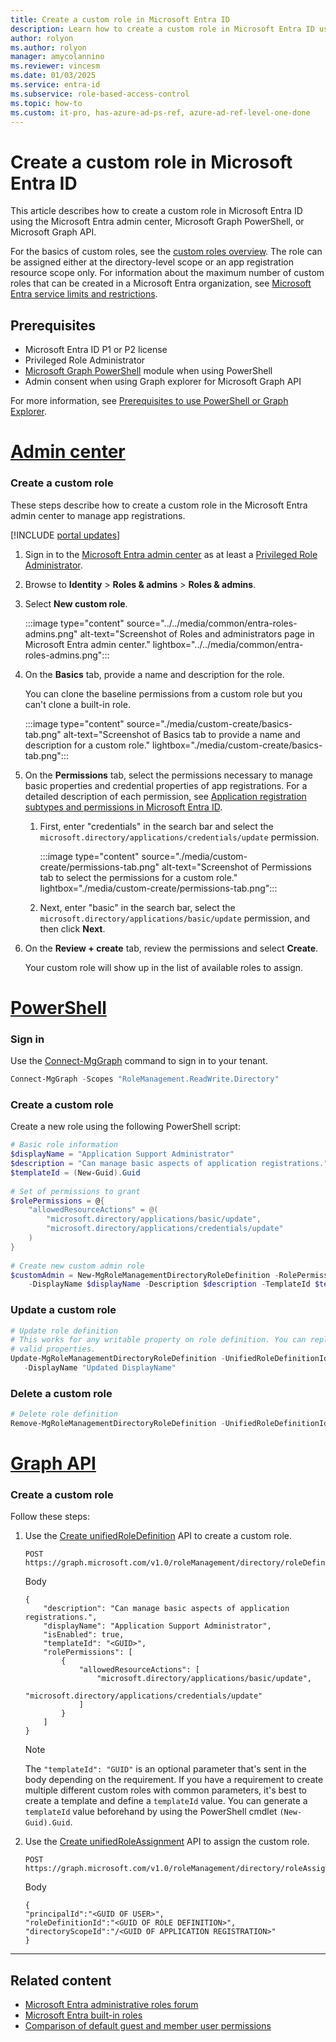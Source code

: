 ```yaml
---
title: Create a custom role in Microsoft Entra ID
description: Learn how to create a custom role in Microsoft Entra ID using the Microsoft Entra admin center, Microsoft Graph PowerShell, or Microsoft Graph API
author: rolyon
ms.author: rolyon
manager: amycolannino
ms.reviewer: vincesm
ms.date: 01/03/2025
ms.service: entra-id
ms.subservice: role-based-access-control
ms.topic: how-to
ms.custom: it-pro, has-azure-ad-ps-ref, azure-ad-ref-level-one-done
---
```


# Create a custom role in Microsoft Entra ID

This article describes how to create a custom role in Microsoft Entra ID using the Microsoft Entra admin center, Microsoft Graph PowerShell, or Microsoft Graph API.

For the basics of custom roles, see the [custom roles overview](custom-overview.md). The role can be assigned either at the directory-level scope or an app registration resource scope only. For information about the maximum number of custom roles that can be created in a Microsoft Entra organization, see [Microsoft Entra service limits and restrictions](~/identity/users/directory-service-limits-restrictions.md).

## Prerequisites

- Microsoft Entra ID P1 or P2 license
- Privileged Role Administrator
- [Microsoft Graph PowerShell](/powershell/microsoftgraph/installation) module when using PowerShell
- Admin consent when using Graph explorer for Microsoft Graph API

For more information, see [Prerequisites to use PowerShell or Graph Explorer](prerequisites.md).

# [Admin center](#tab/admin-center)

### Create a custom role

These steps describe how to create a custom role in the Microsoft Entra admin center to manage app registrations.

[!INCLUDE [portal updates](~/includes/portal-update.md)]

1. Sign in to the [Microsoft Entra admin center](https://entra.microsoft.com) as at least a [Privileged Role Administrator](permissions-reference.md#privileged-role-administrator).

1. Browse to **Identity** > **Roles & admins** > **Roles & admins**.

1. Select **New custom role**.

    :::image type="content" source="../../media/common/entra-roles-admins.png" alt-text="Screenshot of Roles and administrators page in Microsoft Entra admin center." lightbox="../../media/common/entra-roles-admins.png":::

1. On the **Basics** tab, provide a name and description for the role.

    You can clone the baseline permissions from a custom role but you can't clone a built-in role.

	:::image type="content" source="./media/custom-create/basics-tab.png" alt-text="Screenshot of Basics tab to provide a name and description for a custom role." lightbox="./media/custom-create/basics-tab.png":::

1. On the **Permissions** tab, select the permissions necessary to manage basic properties and credential properties of app registrations. For a detailed description of each permission, see [Application registration subtypes and permissions in Microsoft Entra ID](custom-available-permissions.md).

    1. First, enter "credentials" in the search bar and select the `microsoft.directory/applications/credentials/update` permission.

	    :::image type="content" source="./media/custom-create/permissions-tab.png" alt-text="Screenshot of Permissions tab to select the permissions for a custom role." lightbox="./media/custom-create/permissions-tab.png":::

    1. Next, enter "basic" in the search bar, select the `microsoft.directory/applications/basic/update` permission, and then click **Next**.

1. On the **Review + create** tab, review the permissions and select **Create**.

    Your custom role will show up in the list of available roles to assign.

# [PowerShell](#tab/ms-powershell)

### Sign in

Use the [Connect-MgGraph](/powershell/module/microsoft.graph.authentication/connect-mggraph) command to sign in to your tenant.

``` PowerShell
Connect-MgGraph -Scopes "RoleManagement.ReadWrite.Directory"
```

### Create a custom role

Create a new role using the following PowerShell script:

``` PowerShell
# Basic role information
$displayName = "Application Support Administrator"
$description = "Can manage basic aspects of application registrations."
$templateId = (New-Guid).Guid
      
# Set of permissions to grant
$rolePermissions = @{
    "allowedResourceActions" = @(
        "microsoft.directory/applications/basic/update",
        "microsoft.directory/applications/credentials/update"
    )
}
      
# Create new custom admin role
$customAdmin = New-MgRoleManagementDirectoryRoleDefinition -RolePermissions $rolePermissions `
    -DisplayName $displayName -Description $description -TemplateId $templateId -IsEnabled:$true
```

### Update a custom role

```powershell
# Update role definition
# This works for any writable property on role definition. You can replace display name with other
# valid properties.
Update-MgRoleManagementDirectoryRoleDefinition -UnifiedRoleDefinitionId c4e39bd9-1100-46d3-8c65-fb160da0071f `
   -DisplayName "Updated DisplayName"
```

### Delete a custom role

```powershell
# Delete role definition
Remove-MgRoleManagementDirectoryRoleDefinition -UnifiedRoleDefinitionId c4e39bd9-1100-46d3-8c65-fb160da0071f
```

# [Graph API](#tab/ms-graph)

### Create a custom role

Follow these steps:

1. Use the [Create unifiedRoleDefinition](/graph/api/rbacapplication-post-roledefinitions) API to create a custom role.

    ``` HTTP
    POST https://graph.microsoft.com/v1.0/roleManagement/directory/roleDefinitions
    ```
    
    Body
    
    ``` HTTP
    {
        "description": "Can manage basic aspects of application registrations.",
        "displayName": "Application Support Administrator",
        "isEnabled": true,
        "templateId": "<GUID>",
        "rolePermissions": [
            {
                "allowedResourceActions": [
                    "microsoft.directory/applications/basic/update",
                    "microsoft.directory/applications/credentials/update"
                ]
            }
        ]
    }
    ```
    
    > [!Note]
    > The `"templateId": "GUID"` is an optional parameter that's sent in the body depending on the requirement. If you have a requirement to create multiple different custom roles with common parameters, it's best to create a template and define a `templateId` value. You can generate a `templateId` value beforehand by using the PowerShell cmdlet `(New-Guid).Guid`. 


1. Use the [Create unifiedRoleAssignment](/graph/api/rbacapplication-post-roleassignments) API to assign the custom role.

    ```http
    POST https://graph.microsoft.com/v1.0/roleManagement/directory/roleAssignments
    ```
    
    Body
    
    ```http
    {
    "principalId":"<GUID OF USER>",
    "roleDefinitionId":"<GUID OF ROLE DEFINITION>",
    "directoryScopeId":"/<GUID OF APPLICATION REGISTRATION>"
    }
    ```

---

## Related content

- [Microsoft Entra administrative roles forum](https://feedback.azure.com/d365community/forum/22920db1-ad25-ec11-b6e6-000d3a4f0789)
- [Microsoft Entra built-in roles](permissions-reference.md)
- [Comparison of default guest and member user permissions](~/fundamentals/users-default-permissions.md?context=azure/active-directory/roles/context/ugr-context)

